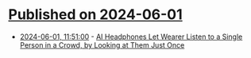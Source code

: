 # [Published on 2024-06-01](index.md)

* [2024-06-01, 11:51:00](https://soylentnews.org/article.pl?sid=24/05/30/1444225&from=rss) - [AI Headphones Let Wearer Listen to a Single Person in a Crowd, by Looking at Them Just Once](https://soylentnews.org/article.pl?sid=24/05/30/1444225&from=rss)
